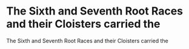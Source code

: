 # The Sixth and Seventh Root Races and their Cloisters carried the

The Sixth and Seventh Root Races and their Cloisters carried the